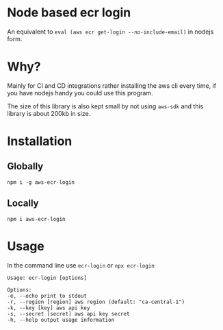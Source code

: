 # Node based ecr login

An equivalent to `eval (aws ecr get-login --no-include-email)`
in nodejs form.

# Why?

Mainly for CI and CD integrations rather installing the aws cli every time, if you have nodejs handy you could use this program.

The size of this library is also kept small by not using `aws-sdk` and this library is
about 200kb in size.

# Installation

## Globally

`npm i -g aws-ecr-login`

## Locally

`npm i aws-ecr-login`

# Usage

In the command line use `ecr-login` or `npx ecr-login`

```
Usage: ecr-login [options]

Options:
-e, --echo print to stdout
-r, --region [region] aws region (default: "ca-central-1")
-k, --key [key] aws api key
-s, --secret [secret] aws api key secret
-h, --help output usage information
```
